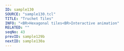 ```yaml
---
ID: sample130
SOURCE: "sample130.tcl"
TITLE: "Truchet Tiles"
INFO: "<BR>Hexagonal tiles<BR>Interactive animation"
RELATED: ""
seqNo: 43
prevID: sample129b
nextID: sample130a
---
```

